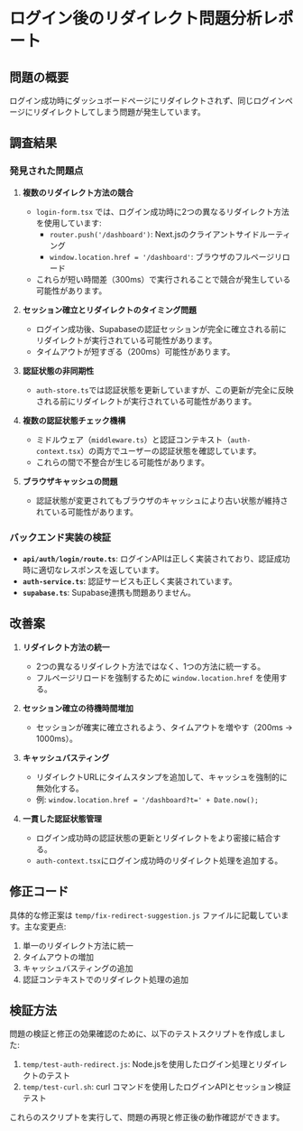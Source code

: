 # ログイン後のリダイレクト問題分析レポート

## 問題の概要
ログイン成功時にダッシュボードページにリダイレクトされず、同じログインページにリダイレクトしてしまう問題が発生しています。

## 調査結果

### 発見された問題点

1. **複数のリダイレクト方法の競合**
   - `login-form.tsx` では、ログイン成功時に2つの異なるリダイレクト方法を使用しています:
     - `router.push('/dashboard')`: Next.jsのクライアントサイドルーティング
     - `window.location.href = '/dashboard'`: ブラウザのフルページリロード
   - これらが短い時間差（300ms）で実行されることで競合が発生している可能性があります。

2. **セッション確立とリダイレクトのタイミング問題**
   - ログイン成功後、Supabaseの認証セッションが完全に確立される前にリダイレクトが実行されている可能性があります。
   - タイムアウトが短すぎる（200ms）可能性があります。

3. **認証状態の非同期性**
   - `auth-store.ts`では認証状態を更新していますが、この更新が完全に反映される前にリダイレクトが実行されている可能性があります。

4. **複数の認証状態チェック機構**
   - ミドルウェア（`middleware.ts`）と認証コンテキスト（`auth-context.tsx`）の両方でユーザーの認証状態を確認しています。
   - これらの間で不整合が生じる可能性があります。

5. **ブラウザキャッシュの問題**
   - 認証状態が変更されてもブラウザのキャッシュにより古い状態が維持されている可能性があります。

### バックエンド実装の検証

- **`api/auth/login/route.ts`**: ログインAPIは正しく実装されており、認証成功時に適切なレスポンスを返しています。
- **`auth-service.ts`**: 認証サービスも正しく実装されています。
- **`supabase.ts`**: Supabase連携も問題ありません。

## 改善案

1. **リダイレクト方法の統一**
   - 2つの異なるリダイレクト方法ではなく、1つの方法に統一する。
   - フルページリロードを強制するために `window.location.href` を使用する。

2. **セッション確立の待機時間増加**
   - セッションが確実に確立されるよう、タイムアウトを増やす（200ms → 1000ms）。

3. **キャッシュバスティング**
   - リダイレクトURLにタイムスタンプを追加して、キャッシュを強制的に無効化する。
   - 例: `window.location.href = '/dashboard?t=' + Date.now();`

4. **一貫した認証状態管理**
   - ログイン成功時の認証状態の更新とリダイレクトをより密接に結合する。
   - `auth-context.tsx`にログイン成功時のリダイレクト処理を追加する。

## 修正コード

具体的な修正案は `temp/fix-redirect-suggestion.js` ファイルに記載しています。主な変更点:

1. 単一のリダイレクト方法に統一
2. タイムアウトの増加
3. キャッシュバスティングの追加
4. 認証コンテキストでのリダイレクト処理の追加

## 検証方法

問題の検証と修正の効果確認のために、以下のテストスクリプトを作成しました:

1. `temp/test-auth-redirect.js`: Node.jsを使用したログイン処理とリダイレクトのテスト
2. `temp/test-curl.sh`: curl コマンドを使用したログインAPIとセッション検証テスト

これらのスクリプトを実行して、問題の再現と修正後の動作確認ができます。